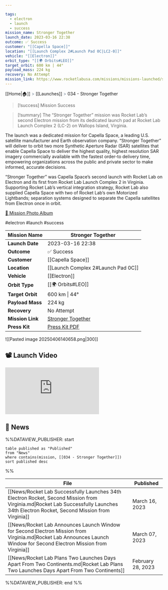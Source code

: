 ```yaml
---

tags:
  - electron
  - launch
  - success
mission_name: Stronger Together
launch_date: 2023-03-16 22:38
outcome: ✅ Success
customer: "[[Capella Space]]"
location: "[[Launch Complex 2#Launch Pad 0C|LC2-0]]"
vehicle: "[[Electron]]"
orbit_type: "[[🌍 Orbits#LEO]]"
target_orbit: 600 km | 44°
payload_mass: 224 kg
recovery: No Attempt
mission_link: https://www.rocketlabusa.com/missions/missions-launched/stronger-together/
---
```

[[Home|🏠]]  <span style="color: LightSlateGray">></span>  [[Launches]]  <span style="color: LightSlateGray">></span>  034 - Stronger Together

>[!success] Mission Success

>[!summary]
The “Stronger Together” mission was Rocket Lab’s second Electron mission from its dedicated launch pad at Rocket Lab Launch Complex 2 (LC-2) on Wallops Island, Virginia.
>
The launch was a dedicated mission for Capella Space, a leading U.S. satellite manufacturer and Earth observation company. “Stronger Together” will deliver to orbit two more Synthetic Aperture Radar (SAR) satellites that enable Capella Space to deliver the highest quality, highest resolution SAR imagery commercially available with the fastest order-to delivery time, empowering organizations across the public and private sector to make informed, accurate decisions.
>
“Stronger Together” was Capella Space’s second launch with Rocket Lab on Electron and its first from Rocket Lab Launch Complex 2 in Virginia. Supporting Rocket Lab’s vertical integration strategy, Rocket Lab also supplied Capella Space with two of Rocket Lab’s own Motorized Lightbands; separation systems designed to separate the Capella satellites from Electron once in orbit.
>
[📸 Mission Photo Album](https://www.flickr.com/photos/rocketlab/albums/72177720306688906/)

#electron #launch #success

| **Mission Name** | Stronger Together                                                                                 |
| ---------------- | ------------------------------------------------------------------------------------------------- |
| **Launch Date**  | 2023-03-16 22:38                                                                                  |
| **Outcome**      | ✅ Success                                                                                         |
| **Customer**     | [[Capella Space]]                                                                                 |
| **Location**     | [[Launch Complex 2#Launch Pad 0C]]                                                                |
| **Vehicle**      | [[Electron]]                                                                                      |
| **Orbit Type**   | [[🌍 Orbits#LEO]]                                                                                 |
| **Target Orbit** | 600 km &#124; 44°                                                                                 |
| **Payload Mass** | 224 kg                                                                                            |
| **Recovery**     | No Attempt                                                                                        |
| **Mission Link** | [Stronger Together](https://www.rocketlabusa.com/missions/missions-launched/stronger-together/)   |
| **Press Kit**    | [Press Kit PDF](https://rocketlabcorp.com/assets/Uploads/Capella-Stronger-Together-Press-Kit.pdf) |


![[Pasted image 20250406140658.png|300]]

## 📽️ Launch Video

<div class="responsive-video">
<iframe src="https://www.youtube.com/embed/xIMaf8X0FlM" title="Rocket Lab&#39;s Electron - Stronger Together Mission" frameborder="0" allow="accelerometer; autoplay; clipboard-write; encrypted-media; gyroscope; picture-in-picture; web-share" referrerpolicy="strict-origin-when-cross-origin" allowfullscreen></iframe>     
</div>

## 📰 News
%%DATAVIEW_PUBLISHER: start
```
table published as "Published"
from "News"
where contains(mission, [[034 - Stronger Together]])
sort published desc
```
%%

| File                                                                                                                                                                                 | Published         |
| ------------------------------------------------------------------------------------------------------------------------------------------------------------------------------------ | ----------------- |
| [[News/Rocket Lab Successfully Launches 34th Electron Rocket, Second Mission from Virginia.md\|Rocket Lab Successfully Launches 34th Electron Rocket, Second Mission from Virginia]] | March 16, 2023    |
| [[News/Rocket Lab Announces Launch Window for Second Electron Mission from Virginia.md\|Rocket Lab Announces Launch Window for Second Electron Mission from Virginia]]               | March 07, 2023    |
| [[News/Rocket Lab Plans Two Launches Days Apart From Two Continents.md\|Rocket Lab Plans Two Launches Days Apart From Two Continents]]                                               | February 28, 2023 |

%%DATAVIEW_PUBLISHER: end %%
